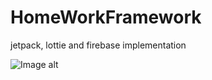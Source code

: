 # HomeWorkFramework
jetpack, lottie and firebase implementation


![Image alt](https://github.com/noshum/Framework/blob/dev2/HalloweenOverScreen.png)
